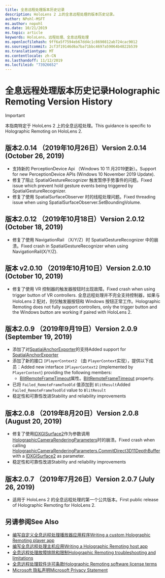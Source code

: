 ```yaml
---
title: 全息远程处理版本历史记录
description: HoloLens 2 上的全息远程处理的版本历史记录。
author: NPohl-MSFT
ms.author: nopohl
ms.date: 10/21/2019
ms.topic: article
keywords: HoloLens、远程处理、全息远程处理
ms.openlocfilehash: 9ff6a5f7594eb67dd4c1c8690812ab724cac9012
ms.sourcegitcommit: 2cf3f19146d6a7ba71bbc4697a59064b4822b539
ms.translationtype: MT
ms.contentlocale: zh-CN
ms.lasthandoff: 11/12/2019
ms.locfileid: "73926652"
---
```

# <a name="holographic-remoting-version-history"></a><span data-ttu-id="eb041-104">全息远程处理版本历史记录</span><span class="sxs-lookup"><span data-stu-id="eb041-104">Holographic Remoting Version History</span></span>

> [!IMPORTANT]
> <span data-ttu-id="eb041-105">本指南特定于 HoloLens 2 上的全息远程处理。</span><span class="sxs-lookup"><span data-stu-id="eb041-105">This guidance is specific to Holographic Remoting on HoloLens 2.</span></span>

## <span data-ttu-id="eb041-106">版本2.0.14 （2019年10月26日）<a name="v2.0.14"></a></span><span class="sxs-lookup"><span data-stu-id="eb041-106">Version 2.0.14 (October 26, 2019) <a name="v2.0.14"></a></span></span>
* <span data-ttu-id="eb041-107">支持新的 PerceptionDevice Api （Windows 10 11 月2019更新）。</span><span class="sxs-lookup"><span data-stu-id="eb041-107">Support for new PerceptionDevice APIs (Windows 10 November 2019 Update).</span></span>
* <span data-ttu-id="eb041-108">修复了阻止 SpatialGestureRecognizer 触发暂停手势事件的问题。</span><span class="sxs-lookup"><span data-stu-id="eb041-108">Fixed issue which prevent hold gesture events being triggered by SpatialGestureRecognizer.</span></span>
* <span data-ttu-id="eb041-109">修复了使用 SpatialSurfaceObserver 时的线程处理问题。</span><span class="sxs-lookup"><span data-stu-id="eb041-109">Fixed threading issue when using SpatialSurfaceObserver.SetBoundingVolume.</span></span>

## <span data-ttu-id="eb041-110">版本2.0.12 （2019年10月18日）<a name="v2.0.12"></a></span><span class="sxs-lookup"><span data-stu-id="eb041-110">Version 2.0.12 (October 18, 2019) <a name="v2.0.12"></a></span></span>
* <span data-ttu-id="eb041-111">修复了使用 NavigationRail （X/Y/Z）时 SpatialGestureRecognizer 中的崩溃。</span><span class="sxs-lookup"><span data-stu-id="eb041-111">Fixed crash in SpatialGestureRecognizer when using NavigationRail(X/Y/Z).</span></span>

## <span data-ttu-id="eb041-112">版本 v2.0.10 （2019年10月10日）<a name="v2.0.10"></a></span><span class="sxs-lookup"><span data-stu-id="eb041-112">Version 2.0.10 (October 10, 2019) <a name="v2.0.10"></a></span></span>
* <span data-ttu-id="eb041-113">修复了使用 VR 控制器的触发器按钮时出现故障。</span><span class="sxs-lookup"><span data-stu-id="eb041-113">Fixed crash when using trigger button of VR controllers.</span></span> <span data-ttu-id="eb041-114">全息远程处理并不完全支持控制器，如果与 HoloLens 2 配对，则仅触发器按钮和 Windows 按钮正常工作。</span><span class="sxs-lookup"><span data-stu-id="eb041-114">Holographic Remoting does not fully support controllers, only the trigger button and the Windows button are working if paired with HoloLens 2.</span></span>

## <span data-ttu-id="eb041-115">版本2.0.9 （2019年9月19日）<a name="v2.0.9"></a></span><span class="sxs-lookup"><span data-stu-id="eb041-115">Version 2.0.9 (September 19, 2019) <a name="v2.0.9"></a></span></span>
* <span data-ttu-id="eb041-116">添加了对[SpatialAnchorExporter](https://docs.microsoft.com/uwp/api/windows.perception.spatial.spatialanchorexporter)的支持</span><span class="sxs-lookup"><span data-stu-id="eb041-116">Added support for [SpatialAnchorExporter](https://docs.microsoft.com/uwp/api/windows.perception.spatial.spatialanchorexporter)</span></span>
* <span data-ttu-id="eb041-117">添加了新的接口 ```IPlayerContext2``` （由 ```PlayerContext```实现），提供以下成员：</span><span class="sxs-lookup"><span data-stu-id="eb041-117">Added new interface ```IPlayerContext2``` (implemented by ```PlayerContext```) providing the following members:</span></span>
  - <span data-ttu-id="eb041-118">[BlitRemoteFrameTimeout](holographic-remoting-create-player.md#BlitRemoteFrameTimeout)属性。</span><span class="sxs-lookup"><span data-stu-id="eb041-118">[BlitRemoteFrameTimeout](holographic-remoting-create-player.md#BlitRemoteFrameTimeout)  property.</span></span>
* <span data-ttu-id="eb041-119">已将 ```Failed_RemoteFrameTooOld``` 值添加到 ```BlitResult```</span><span class="sxs-lookup"><span data-stu-id="eb041-119">Added ```Failed_RemoteFrameTooOld``` value to ```BlitResult```</span></span>
* <span data-ttu-id="eb041-120">稳定性和可靠性改进</span><span class="sxs-lookup"><span data-stu-id="eb041-120">Stability and reliability improvements</span></span>

## <span data-ttu-id="eb041-121">版本2.0.8 （2019年8月20日）<a name="v2.0.8"></a></span><span class="sxs-lookup"><span data-stu-id="eb041-121">Version 2.0.8 (August 20, 2019) <a name="v2.0.8"></a></span></span>

* <span data-ttu-id="eb041-122">修复了使用[IDXGISurface2](https://docs.microsoft.com/windows/win32/api/dxgi1_2/nn-dxgi1_2-idxgisurface2)作为参数调用[HolographicCameraRenderingParameters](https://docs.microsoft.com/uwp/api/windows.graphics.holographic.holographiccamerarenderingparameters.commitdirect3d11depthbuffer)时的崩溃。</span><span class="sxs-lookup"><span data-stu-id="eb041-122">Fixed crash when calling [HolographicCameraRenderingParameters.CommitDirect3D11DepthBuffer](https://docs.microsoft.com/uwp/api/windows.graphics.holographic.holographiccamerarenderingparameters.commitdirect3d11depthbuffer) with a [IDXGISurface2](https://docs.microsoft.com/windows/win32/api/dxgi1_2/nn-dxgi1_2-idxgisurface2) as parameter.</span></span>
* <span data-ttu-id="eb041-123">稳定性和可靠性改进</span><span class="sxs-lookup"><span data-stu-id="eb041-123">Stability and reliability improvements</span></span>

## <span data-ttu-id="eb041-124">版本2.0.7 （2019年7月26日）<a name="v2.0.7"></a></span><span class="sxs-lookup"><span data-stu-id="eb041-124">Version 2.0.7 (July 26, 2019) <a name="v2.0.7"></a></span></span>

* <span data-ttu-id="eb041-125">适用于 HoloLens 2 的全息远程处理的第一个公共版本。</span><span class="sxs-lookup"><span data-stu-id="eb041-125">First public release of Holographic Remoting for HoloLens 2.</span></span>

## <a name="see-also"></a><span data-ttu-id="eb041-126">另请参阅</span><span class="sxs-lookup"><span data-stu-id="eb041-126">See Also</span></span>
* [<span data-ttu-id="eb041-127">编写自定义全息远程处理播放器应用程序</span><span class="sxs-lookup"><span data-stu-id="eb041-127">Writing a custom Holographic Remoting player app</span></span>](holographic-remoting-create-player.md)
* [<span data-ttu-id="eb041-128">编写全息远程处理主机应用</span><span class="sxs-lookup"><span data-stu-id="eb041-128">Writing a Holographic Remoting host app</span></span>](holographic-remoting-create-host.md)
* [<span data-ttu-id="eb041-129">全息远程处理故障排除和限制</span><span class="sxs-lookup"><span data-stu-id="eb041-129">Holographic Remoting troubleshooting and limitations</span></span>](holographic-remoting-troubleshooting.md)
* [<span data-ttu-id="eb041-130">全息远程处理软件许可条款</span><span class="sxs-lookup"><span data-stu-id="eb041-130">Holographic Remoting software license terms</span></span>](https://docs.microsoft.com/legal/mixed-reality/microsoft-holographic-remoting-software-license-terms)
* [<span data-ttu-id="eb041-131">Microsoft 隐私声明</span><span class="sxs-lookup"><span data-stu-id="eb041-131">Microsoft Privacy Statement</span></span>](https://go.microsoft.com/fwlink/?LinkId=521839)
